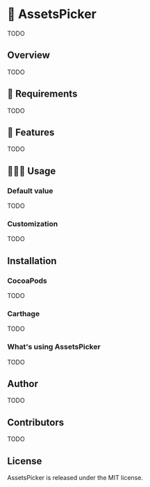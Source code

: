 # 📸 AssetsPicker

TODO

## Overview

TODO

## 🔶 Requirements

TODO

## 📱 Features

TODO

## 👨🏻‍💻 Usage

### Default value

TODO

### Customization

TODO

## Installation

### CocoaPods

TODO

### Carthage

TODO

### What's using AssetsPicker


TODO
## Author

TODO

## Contributors

TODO

## License

AssetsPicker is released under the MIT license.

